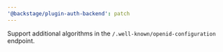 ```yaml
---
'@backstage/plugin-auth-backend': patch
---
```


Support additional algorithms in the `/.well-known/openid-configuration` endpoint.
